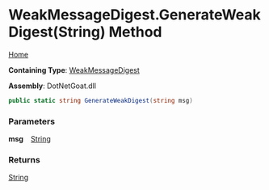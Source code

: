 # WeakMessageDigest\.GenerateWeakDigest\(String\) Method

[Home](../../../../../../README.md)

**Containing Type**: [WeakMessageDigest](../README.md)

**Assembly**: DotNetGoat\.dll

```csharp
public static string GenerateWeakDigest(string msg)
```

### Parameters

**msg** &ensp; [String](https://docs.microsoft.com/en-us/dotnet/api/system.string)

### Returns

[String](https://docs.microsoft.com/en-us/dotnet/api/system.string)

